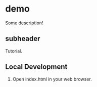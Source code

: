 # demo

Some description!

## subheader

Tutorial.

## Local Development

1. Open index.html in your web browser.
